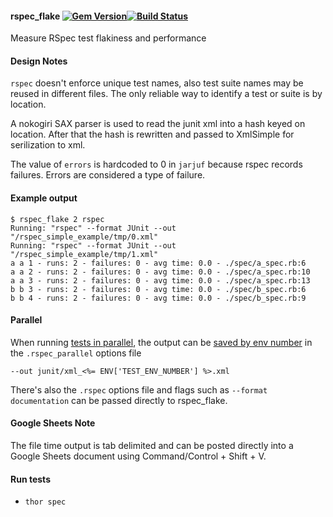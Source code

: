 #### rspec_flake [![Gem Version](https://badge.fury.io/rb/rspec_flake.svg)](http://badge.fury.io/rb/rspec_flake)[![Build Status](https://travis-ci.org/bootstraponline/rspec_flake.svg?branch=master)](https://travis-ci.org/bootstraponline/rspec_flake)

Measure RSpec test flakiness and performance

#### Design Notes

`rspec` doesn't enforce unique test names, also test suite names may be reused
in different files. The only reliable way to identify a test or suite is by
location.

A nokogiri SAX parser is used to read the junit xml into a hash keyed on
location. After that the hash is rewritten and passed to XmlSimple for
serilization to xml.

The value of `errors` is hardcoded to 0 in `jarjuf` because rspec records
failures. Errors are considered a type of failure.

#### Example output

```
$ rspec_flake 2 rspec
Running: "rspec" --format JUnit --out "/rspec_simple_example/tmp/0.xml"
Running: "rspec" --format JUnit --out "/rspec_simple_example/tmp/1.xml"
a a 1 - runs: 2 - failures: 0 - avg time: 0.0 - ./spec/a_spec.rb:6
a a 2 - runs: 2 - failures: 0 - avg time: 0.0 - ./spec/a_spec.rb:10
a a 3 - runs: 2 - failures: 0 - avg time: 0.0 - ./spec/a_spec.rb:13
b b 3 - runs: 2 - failures: 0 - avg time: 0.0 - ./spec/b_spec.rb:6
b b 4 - runs: 2 - failures: 0 - avg time: 0.0 - ./spec/b_spec.rb:9
```

#### Parallel

When running [tests in parallel](https://github.com/grosser/parallel_tests),
the output can be [saved by env number](http://elementalselenium.com/tips/57-junit-xml)
in the `.rspec_parallel` options file

`--out junit/xml_<%= ENV['TEST_ENV_NUMBER'] %>.xml`

There's also the `.rspec` options file and flags such as `--format documentation`
can be passed directly to rspec_flake.

#### Google Sheets Note

The file time output is tab delimited and can be posted directly into
a Google Sheets document using Command/Control + Shift + V.

#### Run tests

- `thor spec`
